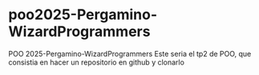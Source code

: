 # poo2025-Pergamino-WizardProgrammers
POO 2025-Pergamino-WizardProgrammers
Este seria el tp2 de POO, que consistia en hacer un repositorio en github y clonarlo